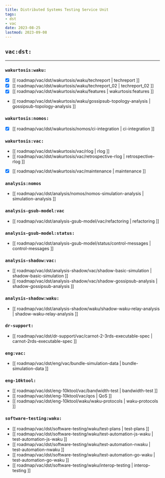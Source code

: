 ```yaml
---
title: Distributed Systems Testing Service Unit
tags:
- dst
- vac
date: 2023-08-25
lastmod: 2023-09-08
---
```


## `vac:dst:`
---

### `wakurtosis:waku:`

* [x] [[ roadmap/vac/dst/wakurtosis/waku/techreport | techreport ]]
* [x] [[ roadmap/vac/dst/wakurtosis/waku/techreport_02 | techreport_02 ]]
* [x] [[ roadmap/vac/dst/wakurtosis/waku/features | wakurtosis:features ]]
* [[ roadmap/vac/dst/wakurtosis/waku/gossipsub-topology-analysis | gossipsub-topology-analysis ]]

### `wakurtosis:nomos:`
* [x] [[ roadmap/vac/dst/wakurtosis/nomos/ci-integration | ci-integration ]]

### `wakurtosis:vac:`
* [[ roadmap/vac/dst/wakurtosis/vac/rlog | rlog ]]
* [[ roadmap/vac/dst/wakurtosis/vac/retrospective-rlog | retrospective-rlog ]]
* [x] [[ roadmap/vac/dst/wakurtosis/vac/maintenance | maintenance ]]

### `analysis:nomos`
* [[ roadmap/vac/dst/analysis/nomos/nomos-simulation-analysis | simulation-analysis ]]

### `analysis-gsub-model:vac`
* [[ roadmap/vac/dst/analysis-gsub-model/vac/refactoring | refactoring ]]

### `analysis-gsub-model:status:`
* [[ roadmap/vac/dst/analysis-gsub-model/status/control-messages | control-messages ]]

### `analysis-shadow:vac:`
* [[ roadmap/vac/dst/analysis-shadow/vac/shadow-basic-simulation | shadow-basic-simulation ]]
* [[ roadmap/vac/dst/analysis-shadow/vac/shadow-gossipsub-analysis | shadow-gossipsub-analysis ]]

### `analysis-shadow:waku:`
* [[ roadmap/vac/dst/analysis-shadow/waku/shadow-waku-relay-analysis | shadow-waku-relay-analysis ]]

### `dr-support:`
* [[ roadmap/vac/dst/dr-support/vac/carnot-2-3rds-executable-spec | carnot-2rds-executable-spec ]]

### `eng:vac:`
* [[ roadmap/vac/dst/eng/vac/bundle-simulation-data | bundle-simulation-data ]]

### `eng-10ktool:`
* [[ roadmap/vac/dst/eng-10ktool/vac/bandwidth-test | bandwidth-test ]]
* [[ roadmap/vac/dst/eng-10ktool/vac/qos | QoS ]]
* [[ roadmap/vac/dst/eng-10ktool/waku/waku-protocols | waku-protocols ]]


### `software-testing:waku:`
* [[ roadmap/vac/dst/software-testing/waku/test-plans | test-plans ]]
* [[ roadmap/vac/dst/software-testing/waku/test-automation-js-waku | test-automation-js-waku ]]
* [[ roadmap/vac/dst/software-testing/waku/test-automation-nwaku | test-automation-nwaku ]]
* [[ roadmap/vac/dst/software-testing/waku/test-automation-go-waku | test-automation-go-waku ]]
* [[ roadmap/vac/dst/software-testing/waku/interop-testing | interop-testing ]]

